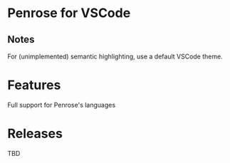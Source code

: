 # Penrose for VSCode

## Notes

For (unimplemented) semantic highlighting, use a default VSCode theme.

# Features

Full support for Penrose's languages

# Releases

TBD
